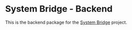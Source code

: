 # System Bridge - Backend

This is the backend package for the [System Bridge](https://github.com/timmo001/system-bridge) project.
